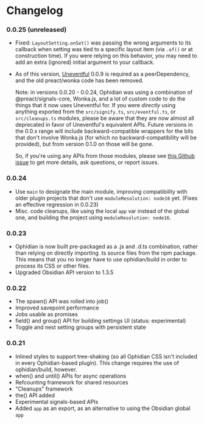 # Changelog

### 0.0.25 (unreleased)

- Fixed: `LayoutSetting.onSet()` was passing the wrong arguments to its callback when setting was tied to a specific layout item (via `.of()` or at construction time). If you were relying on this behavior, you may need to add an extra (ignored) initial argument to your callback.
- As of this version, [Uneventful](https://uneventful.js.org/) 0.0.9 is required as a peerDependency, and the old preact/wonka code has been removed.

  Note: in versions 0.0.20 - 0.0.24, Ophidian was using a combination of @preact/signals-core, Wonka.js, and a lot of custom code to do the things that it now uses Uneventful for.  If you were *directly* using anything exported from the `src/signify.ts`, `src/eventful.ts`, or `src/cleanups.ts` modules, please be aware that they are now almost all deprecated in favor of Uneventful's equivalent APIs.  Future versions in the 0.0.x range will include backward-compatible wrappers for the bits that don't involve Wonka.js (for which no backward-compatibility will be provided), but from version 0.1.0 on those will be gone.

  So, if you're using any APIs from those modules, please see [this Github issue](https://github.com/ophidian-lib/core/issues/3) to get more details, ask questions, or report issues.

### 0.0.24

- Use `main` to designate the main module, improving compatibility with older plugin projects that don't use `moduleResolution: node16` yet.  (Fixes an effective regression in 0.0.23)
- Misc. code cleanups, like using the local `app` var instead of the global one, and building the project using `moduleResolution: node16`.

### 0.0.23

- Ophidian is now built pre-packaged as a .js and .d.ts combination, rather than relying on directly importing .ts source files from the npm package.  This means that you no longer have to use ophidian/build in order to process its CSS or other files.
- Upgraded Obsidian API version to 1.3.5

### 0.0.22

- The spawn() API was rolled into job()
- Improved savepoint performance
- Jobs usable as promises
- field() and group() API for building settings UI (status: experimental)
- Toggle and nest setting groups with persistent state

### 0.0.21

- Inlined styles to support tree-shaking (so all Ophidian CSS isn't included in every Ophidian-based plugin).  This change requires the use of ophidian/build, however.
- when() and until() APIs for async operations
- Refcounting framework for shared resources
- "Cleanups" framework
- the() API added
- Experimental signals-based APIs
- Added `app` as an export, as an alternative to using the Obsidian global `app`

